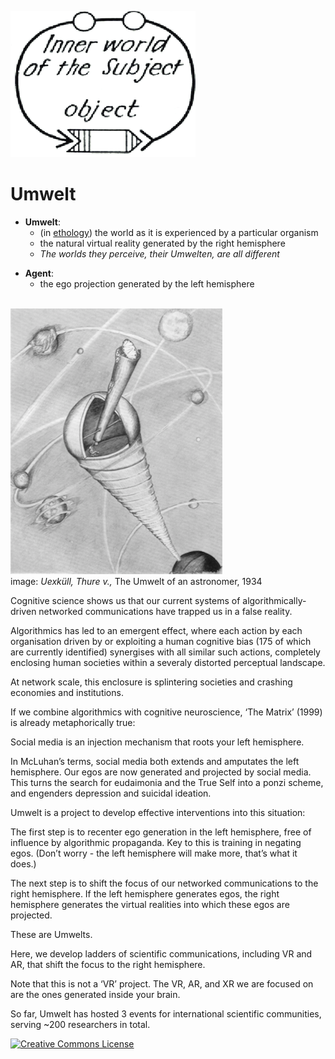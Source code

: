 
<img src='images/umwelt_logo2.png'><br/>

<h1>Umwelt</h1>

<ul>
  <li> <strong>Umwelt</strong>:
  <ul>
  <li> (in <a href="https://en.wikipedia.org/wiki/Ethology">ethology</a>) the world as it is experienced by a particular organism 
  <li> the natural virtual reality generated by the right hemisphere 
  <li> <em>The worlds they perceive, their Umwelten, are all different</em>
  </ul>
</ul>
  
<ul>
  <li> <strong>Agent</strong>:
  <ul>
  <li> the ego projection generated by the left hemisphere
  </ul>
</ul>
    
<br/>
<img src='images/astronomers_umwelt.uexkull.png'>
<br/>
image: <em>Uexküll, Thure v.,</em> The Umwelt of an astronomer, 1934
<br/>

<p>Cognitive science shows us that our current systems of algorithmically-driven networked communications have trapped us in a false reality. </p>

<p>Algorithmics has led to an emergent effect, where each action by each organisation driven by or exploiting a human cognitive bias (175 of which are currently identified) synergises with all similar such actions, completely enclosing human societies within a severaly distorted perceptual landscape. </p>

<p>At network scale, this enclosure is splintering societies and crashing economies and institutions.</p>

<p>If we combine algorithmics with cognitive neuroscience, &#8216;The Matrix&#8217; (1999) is already metaphorically true:</p>

<p>Social media is an injection mechanism that roots your left hemisphere.</p>

<p>In McLuhan&#8217;s terms, social media both extends and amputates the left hemisphere. Our egos are now generated and projected by social media. This turns the search for eudaimonia and the True Self into a ponzi scheme, and engenders depression and suicidal ideation. </p>

<p>Umwelt is a project to develop effective interventions into this situation: </p>

<p>The first step is to recenter ego generation in the left hemisphere, free of influence by algorithmic propaganda. Key to this is training in negating egos. (Don&#8217;t worry - the left hemisphere will make more, that&#8217;s what it does.)</p>

<p>The next step is to shift the focus of our networked communications to the right hemisphere. If the left hemisphere generates egos, the right hemisphere generates the virtual realities into which these egos are projected.</p>

<p>These are Umwelts. </p>

<p>Here, we develop ladders of scientific communications, including VR and AR, that shift the focus to the right hemisphere. </p>

<p>Note that this is not a &#8216;VR&#8217; project. The VR, AR, and XR we are focused on are the ones generated inside your brain.</p>

<p>So far, Umwelt has hosted 3 events for international scientific communities, serving ~200 researchers in total.</p>
    
<a rel="license" href="http://creativecommons.org/licenses/by-nc/4.0/"><img alt="Creative Commons License" style="border-width:0" src="https://i.creativecommons.org/l/by-nc/4.0/80x15.png" /></a> <br />


